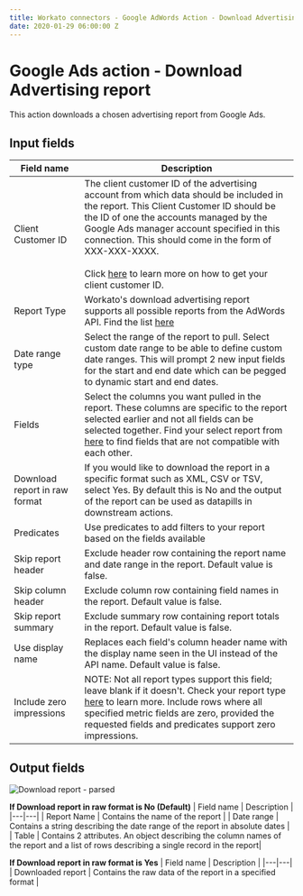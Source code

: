 ```yaml
---
title: Workato connectors - Google AdWords Action - Download Advertising Report
date: 2020-01-29 06:00:00 Z
---
```


# Google Ads action - Download Advertising report
This action downloads a chosen advertising report from Google Ads.

## Input fields

| Field name | Description |
|---|---|
| Client Customer ID | The client customer ID of the advertising account from which data should be included in the report. This Client Customer ID should be the ID of one the accounts managed by the Google Ads manager account specified in this connection. This should come in the form of XXX-XXX-XXXX. <br><br> Click [here](https://support.google.com/google-ads/answer/1704344?hl=en) to learn more on how to get your client customer ID. |
| Report Type | Workato's download advertising report supports all possible reports from the AdWords API. Find the list [here](https://developers.google.com/adwords/api/docs/appendix/reports) |
| Date range type | Select the range of the report to pull. Select custom date range to be able to define custom date ranges. This will prompt 2 new input fields for the start and end date which can be pegged to dynamic start and end dates. |
| Fields | Select the columns you want pulled in the report. These columns are specific to the report selected earlier and not all fields can be selected together. Find your select report from [here](https://developers.google.com/adwords/api/docs/appendix/reports) to find fields that are not compatible with each other. |
| Download report in raw format | If you would like to download the report in a specific format such as XML, CSV or TSV, select Yes. By default this is No and the output of the report can be used as datapills in downstream actions. |
| Predicates | Use predicates to add filters to your report based on the fields available |
| Skip report header | Exclude header row containing the report name and date range in the report. Default value is false. |
| Skip column header | Exclude column row containing field names in the report. Default value is false. |
| Skip report summary | Exclude summary row containing report totals in the report. Default value is false. |
| Use display name | Replaces each field's column header name with the display name seen in the UI instead of the API name. Default value is false. |
| Include zero impressions | NOTE: Not all report types support this field; leave blank if it doesn't. Check your report type [here](https://developers.google.com/adwords/api/docs/appendix/reports) to learn more. Include rows where all specified metric fields are zero, provided the requested fields and predicates support zero impressions. |

## Output fields

![Download report - parsed](~@img/adwords/output-parsed.png)

**If Download report in raw format is No (Default)**
| Field name | Description |
|---|---|
| Report Name | Contains the name of the report |
| Date range | Contains a string describing the date range of the report in absolute dates |
| Table | Contains 2 attributes. An object describing the column names of the report and a list of rows describing a single record in the report|

**If Download report in raw format is Yes**
| Field name | Description |
|---|---|
| Downloaded report | Contains the raw data of the report in a specified format |
